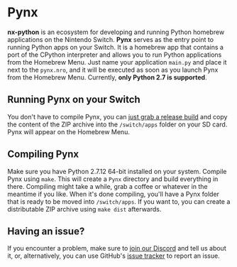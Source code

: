 # Pynx

**nx-python** is an ecosystem for developing and running Python homebrew applications on the Nintendo Switch. **Pynx** serves as the entry point to running Python apps on your Switch. It is a homebrew app that contains a port of the CPython interpreter and allows you to run Python applications from the Homebrew Menu. Just name your application `main.py` and place it next to the `pynx.nro`, and it will be executed as soon as you launch Pynx from the Homebrew Menu. Currently, **only Python 2.7 is supported**.

## Running Pynx on your Switch

You don't have to compile Pynx, you can [just grab a release build](https://github.com/nx-python/Pynx/releases) and copy the content of the ZIP archive into the `/switch/apps` folder on your SD card. Pynx will appear on the Homebrew Menu.

## Compiling Pynx

Make sure you have Python 2.7.12 64-bit installed on your system. Compile Pynx using `make`. This will create a `Pynx` directory and build everything in there. Compiling might take a while, grab a coffee or whatever in the meantime if you like. When it's done compiling, you'll have a Pynx folder that is ready to be moved into `/switch/apps`. If you want to, you can create a distributable ZIP archive using `make dist` afterwards.

## Having an issue?

If you encounter a problem, make sure to [join our Discord](https://discord.gg/avvJQEf) and tell us about it, or, alternatively, you can use GitHub's [issue tracker](https://github.com/nx-python/Pynx/issues) to report an issue.
